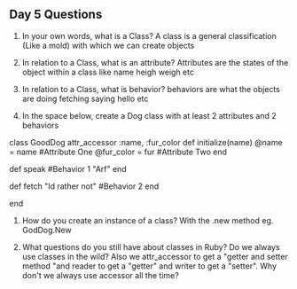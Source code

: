 ## Day 5 Questions

1. In your own words, what is a Class?
A class  is a general classification (Like  a mold) with which we can create objects
1. In relation to a Class, what is an attribute?
Attributes are the states of the object within a class like name heigh weigh etc

1. In relation to a Class, what is behavior?
behaviors are what the objects are doing fetching saying hello etc

1. In the space below, create a Dog class with at least 2 attributes and 2 behaviors

class GoodDog
  attr_accessor :name, :fur_color
  def initialize(name)
    @name = name #Attribute One
    @fur_color = fur #Attribute Two
  end

  def speak #Behavior 1
  "Arf"
  end

  def fetch
  "Id rather not" #Behavior 2
  end

end

1. How do you create an instance of a class?
With the .new method eg. GodDog.New

1. What questions do you still have about classes in Ruby?
Do we always use classes in the wild? Also we attr_accessor to get a "getter and setter method "and reader to get a "getter" and writer to get a "setter". Why don't we always use accessor all the time?
